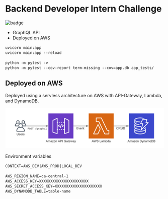 # Backend Developer Intern Challenge

![badge](https://github.com/danielholmes839/shopify-summer-2022/actions/workflows/actions.yml/badge.svg)


- GraphQL API
- Deployed on AWS
 
 ```
uvicorn main:app
uvicorn main:app --reload

python -m pytest -v
python -m pytest --cov-report term-missing --cov=app.db app_tests/
 ```

## Deployed on AWS

Deployed using a servless architecture on AWS with API-Gateway, Lambda, and DynamoDB.

![architecture](./screenshots/aws.png)


Environment variables
```
CONTEXT=AWS_DEV|AWS_PROD|LOCAL_DEV

AWS_REGION_NAME=ca-central-1
AWS_ACCESS_KEY=XXXXXXXXXXXXXXXXXXXXXX
AWS_SECRET_ACCESS_KEY=XXXXXXXXXXXXXXXXXXXXX
AWS_DYNAMODB_TABLE=table-name
```